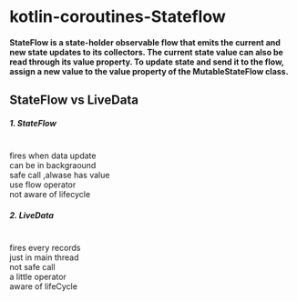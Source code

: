 # kotlin-coroutines-Stateflow


#### StateFlow is a state-holder observable flow that emits the current and new state updates to its collectors. The current state value can also be read through its value property. To update state and send it to the flow, assign a new value to the value property of the MutableStateFlow class.</br>
## StateFlow vs LiveData </br>
##### 1. StateFlow </br></br>
 fires when data update</br>
 can be in backgraound</br>
 safe call ,alwase has value</br>
 use flow operator</br>
  not aware of lifecycle</br>
##### 2. LiveData </br></br>
fires every records </br>
just in main thread </br>
not safe call </br>
a little operator</br>
aware of lifeCycle</br>


